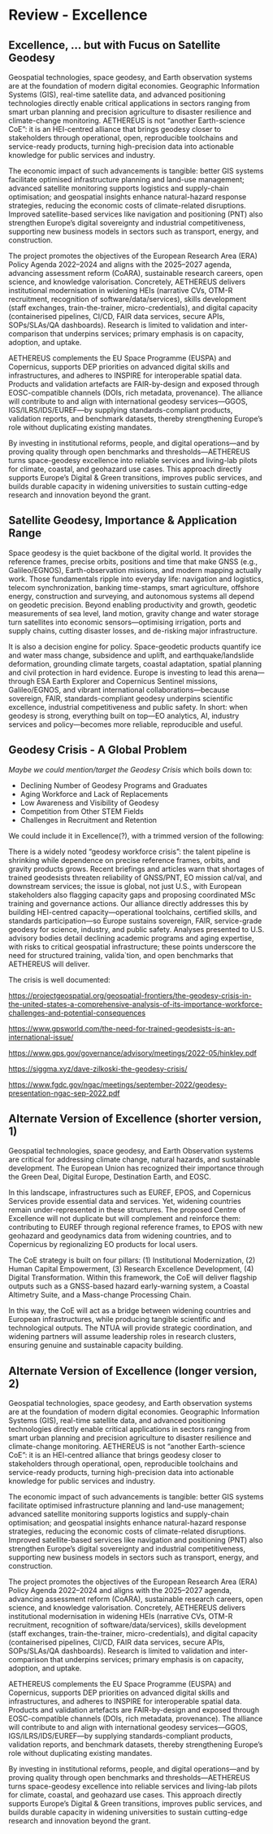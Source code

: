 # Review - Excellence

## Excellence, ... but with Fucus on Satellite Geodesy

Geospatial technologies, space geodesy, and Earth observation systems are at the foundation of modern digital economies. Geographic Information Systems (GIS), real-time satellite data, and advanced positioning technologies directly enable critical applications in sectors ranging from smart urban planning and precision agriculture to disaster resilience and climate-change monitoring. AETHEREUS is not “another Earth-science CoE”: it is an HEI-centred alliance that brings geodesy closer to stakeholders through operational, open, reproducible toolchains and service-ready products, turning high-precision data into actionable knowledge for public services and industry.

The economic impact of such advancements is tangible: better GIS systems facilitate optimised infrastructure planning and land-use management; advanced satellite monitoring supports logistics and supply-chain optimisation; and geospatial insights enhance natural-hazard response strategies, reducing the economic costs of climate-related disruptions. Improved satellite-based services like navigation and positioning (PNT) also strengthen Europe’s digital sovereignty and industrial competitiveness, supporting new business models in sectors such as transport, energy, and construction.

The project promotes the objectives of the European Research Area (ERA) Policy Agenda 2022–2024 and aligns with the 2025–2027 agenda, advancing assessment reform (CoARA), sustainable research careers, open science, and knowledge valorisation. Concretely, AETHEREUS delivers institutional modernisation in widening HEIs (narrative CVs, OTM-R recruitment, recognition of software/data/services), skills development (staff exchanges, train-the-trainer, micro-credentials), and digital capacity (containerised pipelines, CI/CD, FAIR data services, secure APIs, SOPs/SLAs/QA dashboards). Research is limited to validation and inter-comparison that underpins services; primary emphasis is on capacity, adoption, and uptake.

AETHEREUS complements the EU Space Programme (EUSPA) and Copernicus, supports DEP priorities on advanced digital skills and infrastructures, and adheres to INSPIRE for interoperable spatial data. Products and validation artefacts are FAIR-by-design and exposed through EOSC-compatible channels (DOIs, rich metadata, provenance). The alliance will contribute to and align with international geodesy services—GGOS, IGS/ILRS/IDS/EUREF—by supplying standards-compliant products, validation reports, and benchmark datasets, thereby strengthening Europe’s role without duplicating existing mandates.

By investing in institutional reforms, people, and digital operations—and by proving quality through open benchmarks and thresholds—AETHEREUS turns space-geodesy excellence into reliable services and living-lab pilots for climate, coastal, and geohazard use cases. This approach directly supports Europe’s Digital & Green transitions, improves public services, and builds durable capacity in widening universities to sustain cutting-edge research and innovation beyond the grant.

## Satellite Geodesy, Importance & Application Range

Space geodesy is the quiet backbone of the digital world. It provides the reference frames, precise orbits, positions and time that make GNSS (e.g., Galileo/EGNOS), Earth-observation missions, and modern mapping actually work. Those fundamentals ripple into everyday life: navigation and logistics, telecom synchronization, banking time-stamps, smart agriculture, offshore energy, construction and surveying, and autonomous systems all depend on geodetic precision. Beyond enabling productivity and growth, geodetic measurements of sea level, land motion, gravity change and water storage turn satellites into economic sensors—optimising irrigation, ports and supply chains, cutting disaster losses, and de-risking major infrastructure.

It is also a decision engine for policy. Space-geodetic products quantify ice and water mass change, subsidence and uplift, and earthquake/landslide deformation, grounding climate targets, coastal adaptation, spatial planning and civil protection in hard evidence. Europe is investing to lead this arena—through ESA Earth Explorer and Copernicus Sentinel missions, Galileo/EGNOS, and vibrant international collaborations—because sovereign, FAIR, standards-compliant geodesy underpins scientific excellence, industrial competitiveness and public safety. In short: when geodesy is strong, everything built on top—EO analytics, AI, industry services and policy—becomes more reliable, reproducible and useful.


## Geodesy Crisis -  A Global Problem

*Maybe we could mention/target the Geodesy Crisis* which boils down to:
- Declining Number of Geodesy Programs and Graduates
- Aging Workforce and Lack of Replacements
- Low Awareness and Visibility of Geodesy
- Competition from Other STEM Fields
- Challenges in Recruitment and Retention

We could include it in Excellence(?), with a trimmed version of the following:

There is a widely noted “geodesy workforce crisis”: the talent pipeline is shrinking 
while dependence on precise reference frames, orbits, and gravity products grows. 
Recent briefings and articles warn that shortages of trained geodesists threaten 
reliability of GNSS/PNT, EO mission cal/val, and downstream services; the issue is 
global, not just U.S., with European stakeholders also flagging capacity gaps and 
proposing coordinated MSc training and governance actions. Our alliance directly 
addresses this by building HEI-centred capacity—operational toolchains, certified skills, 
and standards participation—so Europe sustains sovereign, FAIR, service-grade geodesy for 
science, industry, and public safety. 
Analyses presented to U.S. advisory bodies detail declining academic programs and aging 
expertise, with risks to critical geospatial infrastructure; these points underscore the 
need for structured training, valida`tion, and open benchmarks that AETHEREUS will deliver.

The crisis is well documented:

https://projectgeospatial.org/geospatial-frontiers/the-geodesy-crisis-in-the-united-states-a-comprehensive-analysis-of-its-importance-workforce-challenges-and-potential-consequences

https://www.gpsworld.com/the-need-for-trained-geodesists-is-an-international-issue/

https://www.gps.gov/governance/advisory/meetings/2022-05/hinkley.pdf

https://siggma.xyz/dave-zilkoski-the-geodesy-crisis/

https://www.fgdc.gov/ngac/meetings/september-2022/geodesy-presentation-ngac-sep-2022.pdf


## Alternate Version of Excellence (shorter version, 1)
Geospatial technologies, space geodesy, and Earth Observation systems are critical for addressing climate change, natural hazards, and sustainable development. The European Union has recognized their importance through the Green Deal, Digital Europe, Destination Earth, and EOSC.

In this landscape, infrastructures such as EUREF, EPOS, and Copernicus Services provide essential data and services. Yet, widening countries remain under-represented in these structures. The proposed Centre of Excellence will not duplicate but will complement and reinforce them: contributing to EUREF through regional reference frames, to EPOS with new geohazard and geodynamics data from widening countries, and to Copernicus by regionalizing EO products for local users.

The CoE strategy is built on four pillars: (1) Institutional Modernization, (2) Human Capital Empowerment, (3) Research Excellence Development, (4) Digital Transformation. Within this framework, the CoE will deliver flagship outputs such as a GNSS-based hazard early-warning system, a Coastal Altimetry Suite, and a Mass-change Processing Chain.

In this way, the CoE will act as a bridge between widening countries and European infrastructures, while producing tangible scientific and technological outputs. The NTUA will provide strategic coordination, and widening partners will assume leadership roles in research clusters, ensuring genuine and sustainable capacity building.

## Alternate Version of Excellence (longer version, 2)
Geospatial technologies, space geodesy, and Earth observation systems are at the foundation of modern digital economies. Geographic Information Systems (GIS), real-time satellite data, and advanced positioning technologies directly enable critical applications in sectors ranging from smart urban planning and precision agriculture to disaster resilience and climate-change monitoring. AETHEREUS is not “another Earth-science CoE”: it is an HEI-centred alliance that brings geodesy closer to stakeholders through operational, open, reproducible toolchains and service-ready products, turning high-precision data into actionable knowledge for public services and industry.

The economic impact of such advancements is tangible: better GIS systems facilitate optimised infrastructure planning and land-use management; advanced satellite monitoring supports logistics and supply-chain optimisation; and geospatial insights enhance natural-hazard response strategies, reducing the economic costs of climate-related disruptions. Improved satellite-based services like navigation and positioning (PNT) also strengthen Europe’s digital sovereignty and industrial competitiveness, supporting new business models in sectors such as transport, energy, and construction.

The project promotes the objectives of the European Research Area (ERA) Policy Agenda 2022–2024 and aligns with the 2025–2027 agenda, advancing assessment reform (CoARA), sustainable research careers, open science, and knowledge valorisation. Concretely, AETHEREUS delivers institutional modernisation in widening HEIs (narrative CVs, OTM-R recruitment, recognition of software/data/services), skills development (staff exchanges, train-the-trainer, micro-credentials), and digital capacity (containerised pipelines, CI/CD, FAIR data services, secure APIs, SOPs/SLAs/QA dashboards). Research is limited to validation and inter-comparison that underpins services; primary emphasis is on capacity, adoption, and uptake.

AETHEREUS complements the EU Space Programme (EUSPA) and Copernicus, supports DEP priorities on advanced digital skills and infrastructures, and adheres to INSPIRE for interoperable spatial data. Products and validation artefacts are FAIR-by-design and exposed through EOSC-compatible channels (DOIs, rich metadata, provenance). The alliance will contribute to and align with international geodesy services—GGOS, IGS/ILRS/IDS/EUREF—by supplying standards-compliant products, validation reports, and benchmark datasets, thereby strengthening Europe’s role without duplicating existing mandates.

By investing in institutional reforms, people, and digital operations—and by proving quality through open benchmarks and thresholds—AETHEREUS turns space-geodesy excellence into reliable services and living-lab pilots for climate, coastal, and geohazard use cases. This approach directly supports Europe’s Digital & Green transitions, improves public services, and builds durable capacity in widening universities to sustain cutting-edge research and innovation beyond the grant.